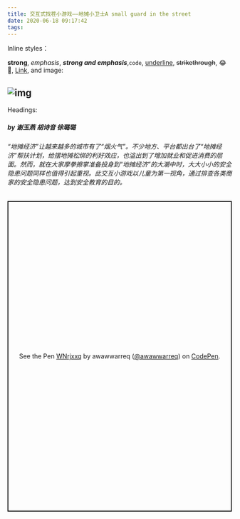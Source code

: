 ```yaml
---
title: 交互式找茬小游戏——地摊小卫士A small guard in the street
date: 2020-06-18 09:17:42
tags:
---
```

Inline styles：

**strong**, *emphasis*, ***strong and emphasis***,`code`, <u>underline</u>, ~~strikethrough~~, :joy:🤣, [Link](https://example.com), and image:

![img](https://picsum.photos/600/400/?random)
---

Headings:

##### by 谢玉燕 胡诗音 徐璐璐

###### “地摊经济”让越来越多的城市有了“烟火气”。不少地方、平台都出台了“地摊经济”帮扶计划，给摆地摊松绑的利好效应，也溢出到了增加就业和促进消费的层面。然而，就在大家摩拳擦掌准备投身到“地摊经济”的大潮中时，大大小小的安全隐患问题同样也值得引起重视。此交互小游戏以儿童为第一视角，通过排查各类商家的安全隐患问题，达到安全教育的目的。

<p class="codepen" data-height="696" data-theme-id="light" data-default-tab="result" data-user="awawwarreq" data-slug-hash="WNrjxxq" style="height: 696px; box-sizing: border-box; display: flex; align-items: center; justify-content: center; border: 2px solid; margin: 1em 0; padding: 1em;" data-pen-title="WNrjxxq">
  <span>See the Pen <a href="https://codepen.io/awawwarreq/pen/WNrjxxq">
  WNrjxxq</a> by awawwarreq (<a href="https://codepen.io/awawwarreq">@awawwarreq</a>)
  on <a href="https://codepen.io">CodePen</a>.</span>
</p>
<script async src="https://static.codepen.io/assets/embed/ei.js"></script>
